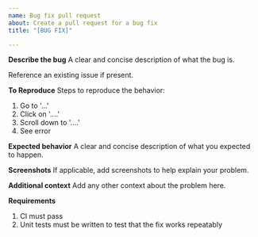 ```yaml
---
name: Bug fix pull request
about: Create a pull request for a bug fix
title: "[BUG FIX]"

---
```


**Describe the bug**
A clear and concise description of what the bug is. 

Reference an existing issue if present.

**To Reproduce**
Steps to reproduce the behavior:
1. Go to '...'
2. Click on '....'
3. Scroll down to '....'
4. See error

**Expected behavior**
A clear and concise description of what you expected to happen.

**Screenshots**
If applicable, add screenshots to help explain your problem.

**Additional context**
Add any other context about the problem here.

**Requirements**
1. CI must pass
2. Unit tests must be written to test that the fix works repeatably